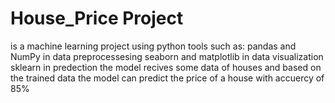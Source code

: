 # House_Price Project
is a machine learning project using python tools such as:
pandas and NumPy in data preprocessesing 
seaborn and matplotlib in data visualization
sklearn in predection
the model recives some data of houses and based on the trained data the model can predict the price of a house with accuercy of 85%
